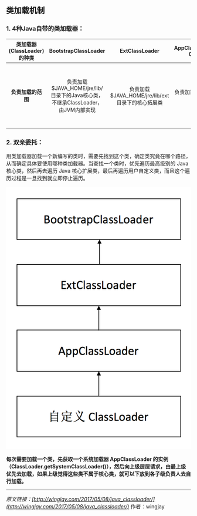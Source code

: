 ## 类加载机制

### 1. 4种Java自带的类加载器：

|**类加载器(ClassLoader)的种类**|**BootstrapClassLoader**|**ExtClassLoader**|**AppClassLoader(System ClassLoader)**|**自定义ClassLoader**|
|:---:|:---:|:---:|:---:|:---:|
|**负责加载的范围**|负责加载$JAVA_HOME/jre/lib/ 目录下的Java核心类，不继承ClassLoader，由JVM内部实现|负责加载$JAVA_HOME/jre/lib/ext目录下的核心拓展类|负责加载开发者在项目中编写的类|负责远程加载如（本地文件／网络下载），自己编写ClassLoader的子类，覆写findClass()方法|

### 2. 双亲委托：

用类加载器加载一个新编写的类时，需要先找到这个类，确定类究竟在哪个路径，从而确定具体要使用哪种类加载器。当查找一个类时，优先遍历最高级别的 Java 核心类，然后再去遍历 Java 核心扩展类，最后再遍历用户自定义类，而且这个遍历过程是一旦找到就立即停止遍历。

![双亲委托](/assets/order.png)

**每次需要加载一个类，先获取一个系统加载器 AppClassLoader 的实例（ClassLoader.getSystemClassLoader()），然后向上级层层请求，由最上级优先去加载，如果上级觉得这些类不属于核心类，就可以下放到各子级负责人去自行加载。**



---

_原文链接：[http://wingjay.com/2017/05/08/java_classloader/](http://wingjay.com/2017/05/08/java_classloader/)_  作者：wingjay
